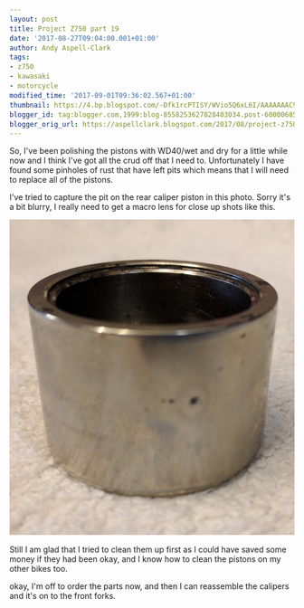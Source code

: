 ```yaml
---
layout: post
title: Project Z750 part 19
date: '2017-08-27T09:04:00.001+01:00'
author: Andy Aspell-Clark
tags:
- z750
- kawasaki
- motorcycle
modified_time: '2017-09-01T09:36:02.567+01:00'
thumbnail: https://4.bp.blogspot.com/-Dfk1rcPTISY/WVio5Q6xL6I/AAAAAAAC9dg/wyd8caGAuQkYL9zOUmhdh5ActWljNiM8QCKgBGAs/s72-c/IMG_20170702_090207.jpg
blogger_id: tag:blogger.com,1999:blog-8558253627828403034.post-6000068567343609233
blogger_orig_url: https://aspellclark.blogspot.com/2017/08/project-z750-part-19.html
---
```


So, I've been polishing the pistons with WD40/wet and dry for a little while now and I think I've got all the crud off that I need to. Unfortunately I have found some pinholes of rust that have left pits which means that I will need to replace all of the pistons.

I've tried to capture the pit on the rear caliper piston in this photo. Sorry it's a bit blurry, I really need to get a macro lens for close up shots like this.

![image](../_images/IMG_20170702_090207.jpg)

Still I am glad that I tried to clean them up first as I could have saved some money if they had been okay, and I know how to clean the pistons on my other bikes too.

okay, I'm off to order the parts now, and then I can reassemble the calipers and it's on to the front forks.


